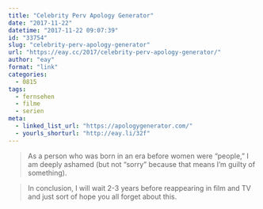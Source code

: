 ```yaml
---
title: "Celebrity Perv Apology Generator"
date: "2017-11-22"
datetime: "2017-11-22 09:07:39"
id: "33754"
slug: "celebrity-perv-apology-generator"
url: "https://eay.cc/2017/celebrity-perv-apology-generator/"
author: "eay"
format: "link"
categories:
  - 0815
tags:
  - fernsehen
  - filme
  - serien
meta:
  - linked_list_url: "https://apologygenerator.com/"
  - yourls_shorturl: "http://eay.li/32f"
---
```


> As a person who was born in an era before women were “people,” I am deeply ashamed (but not “sorry” because that means I’m guilty of something).

> In conclusion, I will wait 2-3 years before reappearing in film and TV and just sort of hope you all forget about this.
